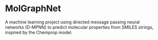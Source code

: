 # MolGraphNet
A machine learning project using directed message passing neural networks (D-MPNN) to predict molecular properties from SMILES strings, inspired by the Chemprop model.
